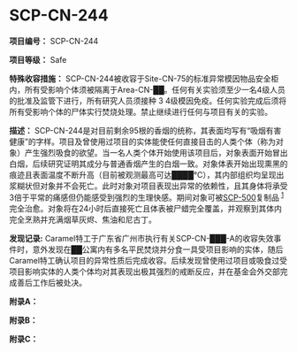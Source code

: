 # SCP-CN-244

**项目编号：** SCP-CN-244

**项目等级：** Safe

**特殊收容措施：** SCP-CN-244被收容于Site-CN-75的标准异常模因物品安全柜内，所有受影响个体须被隔离于Area-CN-██。任何有关实验须至少一名4级人员的批准及监管下进行，所有研究人员须接种 3 4级模因免疫。任何实验完成后须将所有受影响个体的尸体实行焚烧处理。禁止继续进行任何与项目有关的实验。

**描述：** SCP-CN-244是对目前剩余95根的香烟的统称，其表面均写有“吸烟有害健康”的字样。项目及曾使用过项目的实体能使任何直接目击的人类个体（称为对象）产生强烈吸食的欲望。当一名人类个体开始使用该项目后，对象表面开始冒出白烟，后续研究证明其成分与普通香烟产生的白烟一致。对象体表开始出现熏黑的痕迹且表面温度不断升高（目前被观测最高可达████°C），其内部组织均呈现出浆糊状但对象并不会死亡。此时对象对项目表现出异常的依赖性，且其身体将承受3倍于平常的痛感但仍能感受到强烈的生理快感。期间对象可被[SCP-500](//scp-wiki-cn.wikidot.comhttp://scp-wiki-cn.wikidot.com/scp-500)复制品<sup class='footnoteref'>
 <a shape='rect' class='footnoteref' id='footnoteref-1' href='javascript:;' onclick='WIKIDOT.page.utils.scrollToReference(&apos;footnote-1&apos;)'>1</a>
</sup>完全治愈。对象将在24小时后直接死亡且体表被尸蜡完全覆盖，并观察到其体内完全烹熟并充满烟草灰烬、焦油和尼古丁。

**发现记录:** Caramel特工于广东省广州市执行有关SCP-CN-███-A的收容失效事件时，意外发现在██公寓内有多名平民焚烧并分食一具受项目影响的实体，随后Caramel特工确认项目的异常性质后完成收容。后续发现曾使用过项目或吸食过受项目影响实体的人类个体均对其表现出极其强烈的戒断反应，并在基金会外交部完成善后工作后被处决。

**附录A：** 


**附录B：** 


**附录C：** 



